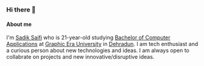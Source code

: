 ### Hi there 👋

#### About me
I'm [Sadik Saifi](https://github.com/sadikeey) who is 21-year-old studying [Bachelor of Computer Applications](https://en.wikipedia.org/title=Bachelor_of_Computer_Applications&redirect=no) at [Graphic Era University](https://www.geu.ac.in/) in [Dehradun](https://en.wikipedia.org/wiki/Dehradun). I am tech enthusiast and a curious person about new technologies and ideas. I am always open to collabrate on projects and new innovative/disruptive ideas.
